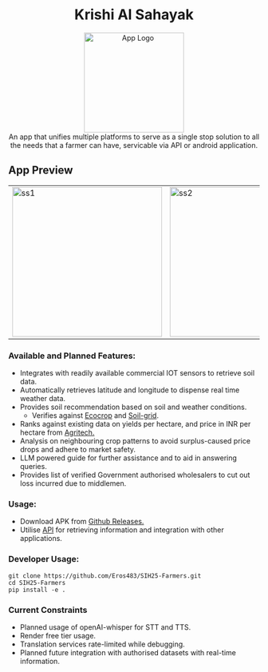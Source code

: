 # <center>Krishi AI Sahayak
<center><img src="https://i.imghippo.com/files/BIeo4080M.jpg" alt="App Logo" width="200"/></center>

<center>An app that unifies multiple platforms to serve as a single stop solution to all the needs that a farmer can have, servicable via API or android application.</center>

## App Preview
<table>
  <tr>
    <td>
      <img src="https://i.imghippo.com/files/QcQ4158Ngw.jpg" alt="ss1" width="300"/>
    </td>
    <td>
      <img src="https://i.imghippo.com/files/FGaL2314KdM.jpg" alt="ss2" width="300"/>
    </td>
  </tr>
</table>



### Available and Planned Features:
- Integrates with readily available commercial IOT sensors to retrieve soil data.
- Automatically retrieves latitude and longitude to dispense real time weather data.
- Provides soil recommendation based on soil and weather conditions.
    - Verifies against [Ecocrop](https://github.com/OpenCLIM/ecocrop/blob/main/EcoCrop_DB.csv) and [Soil-grid](https://www.isric.org/explore/soilgrids).
- Ranks against existing data on yields per hectare, and price in INR per hectare from [Agritech.](https://agritech.tnau.ac.in/agriculture/agri_costofcultivation_indexpage12.html)
- Analysis on neighbouring crop patterns to avoid surplus-caused price drops and adhere to market safety.
- LLM powered guide for further assistance and to aid in answering queries.
- Provides list of verified Government authorised wholesalers to cut out loss incurred due to middlemen.
### Usage:
- Download APK from [Github Releases.](https://github.com/Eros483/SIH25-Farmers/releases)
- Utilise [API](https://sih25-farmers.onrender.com/) for retrieving information and integration with other applications.

### Developer Usage:
```
git clone https://github.com/Eros483/SIH25-Farmers.git
cd SIH25-Farmers
pip install -e .
```

### Current Constraints
- Planned usage of openAI-whisper for STT and TTS.
- Render free tier usage.
- Translation services rate-limited while debugging.
- Planned future integration with authorised datasets with real-time information.

